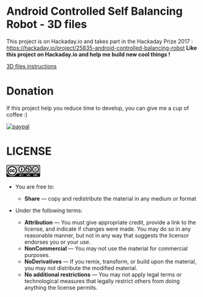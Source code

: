 # Android Controlled Self Balancing Robot - 3D files

This project is on Hackaday.io and takes part in the Hackaday Prize 2017 : https://hackaday.io/project/25835-android-controlled-balancing-robot
**Like this project on Hackaday.io and help me build new cool things !**

[3D files instructions](https://hackaday.io/project/25835-android-controlled-self-balancing-robot/log/62775-3d-printed-frame)

# Donation
If this project help you reduce time to develop, you can give me a cup of coffee :)

[![paypal](https://www.paypalobjects.com/en_US/i/btn/btn_donateCC_LG.gif)](https://www.paypal.com/cgi-bin/webscr?cmd=_donations&business=stephgsec%2debay%40yahoo%2efr&lc=US&item_name=St%c3%a9phane%20Guerreau&currency_code=EUR&bn=PP%2dDonationsBF%3abtn_donate_LG%2egif%3aNonHosted)

# LICENSE
![Attribution-NonCommercial-NoDerivs 2.0 Generic (CC BY-NC-ND 2.0)](by-nc-nd.png?raw=true "Attribution-NonCommercial-NoDerivs 2.0 Generic (CC BY-NC-ND 2.0) ")

* You are free to:
    * **Share** — copy and redistribute the material in any medium or format

* Under the following terms:
    * **Attribution** — You must give appropriate credit, provide a link to the license, and indicate if changes were made. You may do so in any reasonable manner, but not in any way that suggests the licensor endorses you or your use.
    * **NonCommercial** — You may not use the material for commercial purposes.
    * **NoDerivatives** — If you remix, transform, or build upon the material, you may not distribute the modified material.
    * **No additional restrictions** — You may not apply legal terms or technological measures that legally restrict others from doing anything the license permits.
